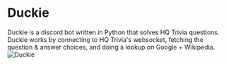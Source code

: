 # Duckie
Duckie is a discord bot written in Python that solves HQ Trivia questions. Duckie works by connecting to HQ Trivia's websocket, fetching the question & answer choices, and doing a lookup on Google + Wikipedia.
![Duckie](https://cdn.discordapp.com/avatars/457075263377899521/9000264f1703a96b9ba0de74f8c0a31c.png?size=128)
